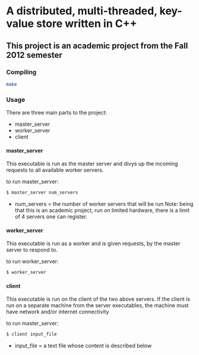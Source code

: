 # A distributed, multi-threaded, key-value store  written in C++
## This project is an academic project from the Fall 2012 semester

### Compiling
```bash
make
```

### Usage
There are three main parts to the project:
- master_server
- worker_server
- client

#### master_server
This executable is run as the master server and divys up the incoming requests to 
all available worker servers.

to run master_server:
```bash
$ master_server num_servers
```

- num_servers = the number of worker servers that will be run
Note: being that this is an academic project, run on limited hardware, there is 
a limit of 4 servers one can register.


#### worker_server
This executable is run as a worker and is given requests, by the master server to
respond to.

to run worker_server:
```bash
$ worker_server
```

#### client
This executable is run on the client of the two above servers. If the client is 
run on a separate machine from the server executables, the machine must have 
network and/or internet connectivity

to run master_server:
```bash
$ client input_file
```

- input_file = a text file whose content is described below

